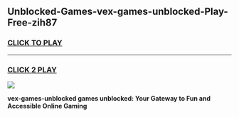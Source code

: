 
## Unblocked-Games-vex-games-unblocked-Play-Free-zih87
<h3>
<a href="https://premium76.site?title=vex-games-unblocked&ref=09A">CLICK TO PLAY</a></h3>
<hr>

<h3>
<a href="https://premium76.site?title=vex-games-unblocked&ref=09A">CLICK 2 PLAY</a>
  
</h3>

<a href="https://premium76.site?title=vex-games-unblocked&ref=09A"><img src="https://clearcache.store/games.png"></a>


**vex-games-unblocked games unblocked: Your Gateway to Fun and Accessible Online Gaming**
